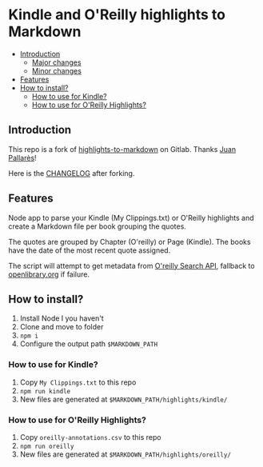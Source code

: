 # Kindle and O'Reilly highlights to Markdown

- [Introduction](#introduction)
  - [Major changes](#major-changes)
  - [Minor changes](#minor-changes)
- [Features](#features)
- [How to install?](#how-to-install)
  - [How to use for Kindle?](#how-to-use-for-kindle)
  - [How to use for O'Reilly Highlights?](#how-to-use-for-oreilly-highlights)

## Introduction

This repo is a fork of [highlights-to-markdown](https://gitlab.com/jpallares/highlights-to-markdown) on Gitlab. Thanks [Juan Pallarès](https://gitlab.com/jpallares)!

Here is the [CHANGELOG](./CHANGELOG.md) after forking.

## Features

Node app to parse your Kindle (My Clippings.txt) or O'Reilly highlights and create a Markdown file per book grouping the quotes.

The quotes are grouped by Chapter (O'reilly) or Page (Kindle). The books have the date of the most recent quote assigned.

The script will attempt to get metadata from [O'reilly Search API](https://www.oreilly.com/online-learning/integration-docs/search.html#/), fallback to [openlibrary.org](https://openlibrary.org/) if failure.

## How to install?

1. Install Node I you haven't
2. Clone and move to folder
3. `npm i`
4. Configure the output path `$MARKDOWN_PATH`

### How to use for Kindle?

1. Copy `My Clippings.txt` to this repo
1. `npm run kindle`
1. New files are generated at `$MARKDOWN_PATH/highlights/kindle/`

### How to use for O'Reilly Highlights?

1. Copy `oreilly-annotations.csv` to this repo
1. `npm run oreilly`
1. New files are generated at `$MARKDOWN_PATH/highlights/oreilly/`
